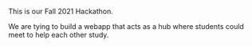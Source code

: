 This is our Fall 2021 Hackathon. 

We are tying to build a webapp that acts as a hub where students could meet to help each other study.



